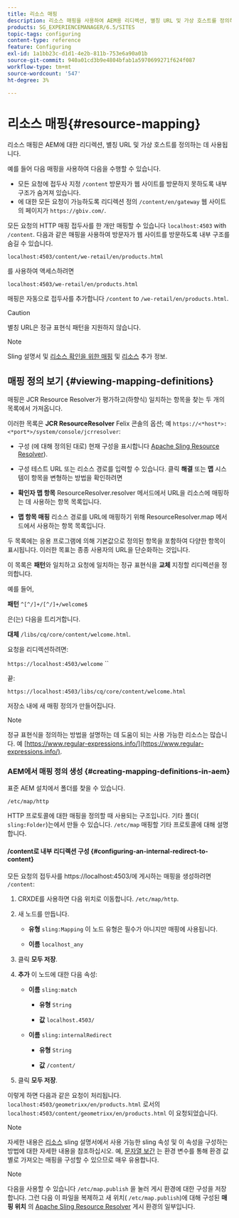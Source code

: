 ```yaml
---
title: 리소스 매핑
description: 리소스 매핑을 사용하여 AEM용 리디렉션, 별칭 URL 및 가상 호스트를 정의하는 방법을 알아봅니다.
products: SG_EXPERIENCEMANAGER/6.5/SITES
topic-tags: configuring
content-type: reference
feature: Configuring
exl-id: 1a1bb23c-d1d1-4e2b-811b-753e6a90a01b
source-git-commit: 940a01cd3b9e4804bfab1a5970699271f624f087
workflow-type: tm+mt
source-wordcount: '547'
ht-degree: 3%

---
```


# 리소스 매핑{#resource-mapping}

리소스 매핑은 AEM에 대한 리디렉션, 별칭 URL 및 가상 호스트를 정의하는 데 사용됩니다.

예를 들어 다음 매핑을 사용하여 다음을 수행할 수 있습니다.

* 모든 요청에 접두사 지정 `/content` 방문자가 웹 사이트를 방문하지 못하도록 내부 구조가 숨겨져 있습니다.
* 에 대한 모든 요청이 가능하도록 리디렉션 정의 `/content/en/gateway` 웹 사이트의 페이지가 `https://gbiv.com/`.

모든 요청의 HTTP 매핑 접두사를 한 개만 매핑할 수 있습니다 `localhost:4503` with `/content`. 다음과 같은 매핑을 사용하여 방문자가 웹 사이트를 방문하도록 내부 구조를 숨길 수 있습니다.

`localhost:4503/content/we-retail/en/products.html`

를 사용하여 액세스하려면

`localhost:4503/we-retail/en/products.html`

매핑은 자동으로 접두사를 추가합니다 `/content` to `/we-retail/en/products.html`.

>[!CAUTION]
>
>별칭 URL은 정규 표현식 패턴을 지원하지 않습니다.

>[!NOTE]
>
>Sling 설명서 및 [리소스 확인을 위한 매핑](https://sling.apache.org/site/resources.html) 및 [리소스](https://sling.apache.org/site/mappings-for-resource-resolution.html) 추가 정보.

## 매핑 정의 보기 {#viewing-mapping-definitions}

매핑은 JCR Resource Resolver가 평가하고(하향식) 일치하는 항목을 찾는 두 개의 목록에서 가져옵니다.

이러한 목록은 **JCR ResourceResolver** Felix 콘솔의 옵션; 예 `https://<*host*>:<*port*>/system/console/jcrresolver`:

* 구성 (에 대해 정의된 대로) 현재 구성을 표시합니다 [Apache Sling Resource Resolver](/help/overview/seo-and-url-management.md#etc-map)).

* 구성 테스트 URL 또는 리소스 경로를 입력할 수 있습니다. 클릭 **해결** 또는 **맵** 시스템이 항목을 변형하는 방법을 확인하려면

* **확인자 맵 항목**
ResourceResolver.resolver 메서드에서 URL을 리소스에 매핑하는 데 사용하는 항목 목록입니다.

* **맵 항목 매핑**
리소스 경로를 URL에 매핑하기 위해 ResourceResolver.map 메서드에서 사용하는 항목 목록입니다.

두 목록에는 응용 프로그램에 의해 기본값으로 정의된 항목을 포함하여 다양한 항목이 표시됩니다. 이러한 목표는 종종 사용자의 URL을 단순화하는 것입니다.

이 목록은 **패턴**&#x200B;와 일치하고 요청에 일치하는 정규 표현식을 **교체** 지정할 리디렉션을 정의합니다.

예를 들어,

**패턴** `^[^/]+/[^/]+/welcome$`

은(는) 다음을 트리거합니다.

**대체** `/libs/cq/core/content/welcome.html`.

요청을 리디렉션하려면:

`https://localhost:4503/welcome` ``

끝:

`https://localhost:4503/libs/cq/core/content/welcome.html`

저장소 내에 새 매핑 정의가 만들어집니다.

>[!NOTE]
>
>정규 표현식을 정의하는 방법을 설명하는 데 도움이 되는 사용 가능한 리소스는 많습니다. 예 [https://www.regular-expressions.info/](https://www.regular-expressions.info/).

### AEM에서 매핑 정의 생성 {#creating-mapping-definitions-in-aem}

표준 AEM 설치에서 폴더를 찾을 수 있습니다.

`/etc/map/http`

HTTP 프로토콜에 대한 매핑을 정의할 때 사용되는 구조입니다. 기타 폴더( `sling:Folder`)는에서 만들 수 있습니다. `/etc/map` 매핑할 기타 프로토콜에 대해 설명합니다.

#### /content로 내부 리디렉션 구성 {#configuring-an-internal-redirect-to-content}

모든 요청의 접두사를 https://localhost:4503/에 게시하는 매핑을 생성하려면 `/content`:

1. CRXDE를 사용하면 다음 위치로 이동합니다. `/etc/map/http`.

1. 새 노드를 만듭니다.

   * **유형** `sling:Mapping`
이 노드 유형은 필수가 아니지만 매핑에 사용됩니다.

   * **이름** `localhost_any`

1. 클릭 **모두 저장**.
1. **추가** 이 노드에 대한 다음 속성:

   * **이름** `sling:match`

      * **유형** `String`

      * **값** `localhost.4503/`
   * **이름** `sling:internalRedirect`

      * **유형** `String`

      * **값** `/content/`


1. 클릭 **모두 저장**.

이렇게 하면 다음과 같은 요청이 처리됩니다.
`localhost:4503/geometrixx/en/products.html`
로서의
`localhost:4503/content/geometrixx/en/products.html`
이 요청되었습니다.

>[!NOTE]
>
>자세한 내용은 [리소스](https://sling.apache.org/site/mappings-for-resource-resolution.html) sling 설명서에서 사용 가능한 sling 속성 및 이 속성을 구성하는 방법에 대한 자세한 내용을 참조하십시오.
>예, [문자열 보간](https://sling.apache.org/documentation/the-sling-engine/mappings-for-resource-resolution.html#string-interpolation-for-etcmap) 는 환경 변수를 통해 환경 값별로 가져오는 매핑을 구성할 수 있으므로 매우 유용합니다.

>[!NOTE]
>
>다음을 사용할 수 있습니다 `/etc/map.publish` 을 눌러 게시 환경에 대한 구성을 저장합니다. 그런 다음 이 파일을 복제하고 새 위치( `/etc/map.publish`)에 대해 구성된 **매핑 위치** 의 [Apache Sling Resource Resolver](/help/overview/seo-and-url-management.md#etc-map) 게시 환경의 일부입니다.
